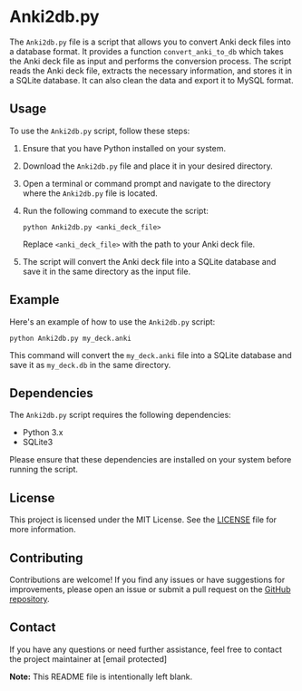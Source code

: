 # Anki2db.py

The `Anki2db.py` file is a script that allows you to convert Anki deck files into a database format. It provides a function `convert_anki_to_db` which takes the Anki deck file as input and performs the conversion process. The script reads the Anki deck file, extracts the necessary information, and stores it in a SQLite database. It can also clean the data and export it to MySQL format.

## Usage

To use the `Anki2db.py` script, follow these steps:

1. Ensure that you have Python installed on your system.
2. Download the `Anki2db.py` file and place it in your desired directory.
3. Open a terminal or command prompt and navigate to the directory where the `Anki2db.py` file is located.
4. Run the following command to execute the script:

   ```
   python Anki2db.py <anki_deck_file>
   ```

   Replace `<anki_deck_file>` with the path to your Anki deck file.

5. The script will convert the Anki deck file into a SQLite database and save it in the same directory as the input file.

## Example

Here's an example of how to use the `Anki2db.py` script:

```
python Anki2db.py my_deck.anki
```

This command will convert the `my_deck.anki` file into a SQLite database and save it as `my_deck.db` in the same directory.

## Dependencies

The `Anki2db.py` script requires the following dependencies:

- Python 3.x
- SQLite3

Please ensure that these dependencies are installed on your system before running the script.

## License

This project is licensed under the MIT License. See the [LICENSE](LICENSE) file for more information.

## Contributing

Contributions are welcome! If you find any issues or have suggestions for improvements, please open an issue or submit a pull request on the [GitHub repository](https://github.com/your/repository).

## Contact

If you have any questions or need further assistance, feel free to contact the project maintainer at [email protected]

**Note:** This README file is intentionally left blank.
